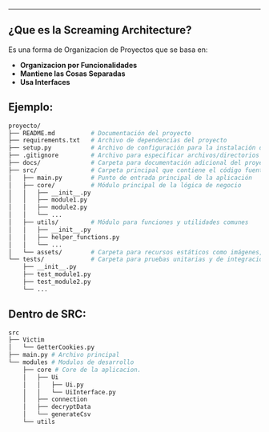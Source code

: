 
---
## ¿Que es la Screaming Architecture?
Es una forma de Organizacion de Proyectos que se basa en:

- **Organizacion por Funcionalidades**
- **Mantiene las Cosas Separadas**
- **Usa Interfaces**

## Ejemplo:

```bash
proyecto/
├── README.md          # Documentación del proyecto
├── requirements.txt   # Archivo de dependencias del proyecto
├── setup.py           # Archivo de configuración para la instalación del paquete
├── .gitignore         # Archivo para especificar archivos/directorios a ignorar en Git
├── docs/              # Carpeta para documentación adicional del proyecto
├── src/               # Carpeta principal que contiene el código fuente
│   ├── main.py        # Punto de entrada principal de la aplicación
│   ├── core/          # Módulo principal de la lógica de negocio
│   │   ├── __init__.py
│   │   ├── module1.py
│   │   ├── module2.py
│   │   └── ...
│   ├── utils/         # Módulo para funciones y utilidades comunes
│   │   ├── __init__.py
│   │   ├── helper_functions.py
│   │   └── ...
│   └── assets/        # Carpeta para recursos estáticos como imágenes, archivos de datos, etc.
└── tests/             # Carpeta para pruebas unitarias y de integración
    ├── __init__.py
    ├── test_module1.py
    ├── test_module2.py
    └── ...

```

## Dentro de SRC:

```bash
src
├── Victim
│   └── GetterCookies.py
├── main.py # Archivo principal
└── modules # Modulos de desarrollo
    ├── core # Core de la aplicacion.
    │   ├── Ui
    │   │   ├── Ui.py
    │   │   └── UiInterface.py
    │   ├── connection
    │   ├── decryptData
    │   └── generateCsv
    └── utils

```